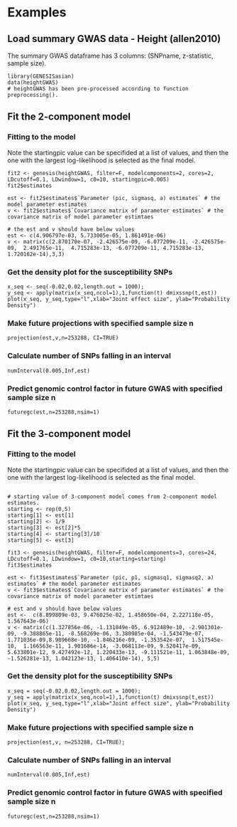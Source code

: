 Examples
===

## Load summary GWAS data - Height (allen2010)
The summary GWAS dataframe has 3 columns: (SNPname, z-statistic, sample size).  

```{r height}
library(GENESISasian)
data(heightGWAS)
# heightGWAS has been pre-processed according to function preprocessing(). 
```


## Fit the 2-component model
### Fitting to the model

Note the startingpic value can be specifided at a list of values, and then the one with the largest log-likelihood is selected as the final model. 

```{r 2-component model}
fit2 <- genesis(heightGWAS, filter=F, modelcomponents=2, cores=2, LDcutoff=0.1, LDwindow=1, c0=10, startingpic=0.005)
fit2$estimates

est <- fit2$estimates$`Parameter (pic, sigmasq, a) estimates` # the model parameter estimates
v <- fit2$estimates$`Covariance matrix of parameter estimates` # the covariance matrix of model parameter estimtaes

# the est and v should have below values
est <- c(4.906797e-03, 5.733005e-05, 1.861491e-06)
v <- matrix(c(2.870170e-07, -2.426575e-09, -6.077209e-11, -2.426575e-09,  2.491765e-11,  4.715283e-13, -6.077209e-11, 4.715283e-13,  1.720162e-14),3,3)
```

### Get the density plot for the susceptibility SNPs 
```{r density plot}
x_seq <- seq(-0.02,0.02,length.out = 1000); 
y_seq <- apply(matrix(x_seq,ncol=1),1,function(t) dmixssnp(t,est))
plot(x_seq, y_seq,type="l",xlab="Joint effect size", ylab="Probability Density")
```

### Make future projections with specified sample size n
```{r future projections}
projection(est,v,n=253288, CI=TRUE)
```

### Calculate number of SNPs falling in an interval
```{r number of SNPs in an interval}
numInterval(0.005,Inf,est)
```

### Predict genomic control factor in future GWAS with specified sample size n
```{r prediction}
futuregc(est,n=253288,nsim=1)
```



## Fit the 3-component model
### Fitting to the model

Note the startingpic value can be specifided at a list of values, and then the one with the largest log-likelihood is selected as the final model. 

```{r 3-component model}

# starting value of 3-component model comes from 2-component model estimates. 
starting <- rep(0,5)
starting[1] <- est[1]
starting[2] <- 1/9
starting[3] <- est[2]*5
starting[4] <- starting[3]/10
starting[5] <- est[3]

fit3 <- genesis(heightGWAS, filter=F, modelcomponents=3, cores=24, LDcutoff=0.1, LDwindow=1, c0=10,starting=starting)
fit3$estimates

est <- fit3$estimates$`Parameter (pic, p1, sigmasq1, sigmasq2, a) estimates` # the model parameter estimates
v <- fit3$estimates$`Covariance matrix of parameter estimates` # the covariance matrix of model parameter estimtaes

# est and v should have below values
est <-  c(8.899809e-03, 9.476025e-02, 1.458650e-04, 2.227118e-05, 1.567643e-06)
v <- matrix(c(1.327856e-06, -1.131049e-05, 6.912489e-10, -2.901301e-09, -9.388865e-11, -8.568269e-06, 3.380985e-04, -1.543479e-07, 1.771036e-09,8.989668e-10, -1.846216e-09, -1.353542e-07,  1.517545e-10,  1.166563e-11, 1.901686e-14, -3.068113e-09, 9.520417e-09,  5.633801e-12, 9.427492e-12, 1.220433e-13, -9.111521e-11, 1.063848e-09, -1.526281e-13, 1.042123e-13, 1.406410e-14), 5,5) 
```

### Get the density plot for the susceptibility SNPs 
```{r density plot}
x_seq = seq(-0.02,0.02,length.out = 1000); 
y_seq = apply(matrix(x_seq,ncol=1),1,function(t) dmixssnp(t,est))
plot(x_seq, y_seq,type="l",xlab="Joint effect size", ylab="Probability Density")
```

### Make future projections with specified sample size n
```{r future projections}
projection(est,v, n=253288, CI=TRUE);
```

### Calculate number of SNPs falling in an interval
```{r number of SNPs in an interval}
numInterval(0.005,Inf,est)
```

### Predict genomic control factor in future GWAS with specified sample size n
```{r prediction}
futuregc(est,n=253288,nsim=1)
```

